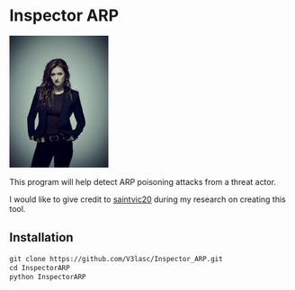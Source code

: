 # Inspector ARP
<img src='Dom_DiPierro.jpg' width='35%'>

This program will help detect ARP poisoning attacks from a threat actor.

I would like to give credit to [saintvic20](https://github.com/saintvic20/ARP-SPOOF-DETECTOR) during my research on creating this tool.

## Installation
```
git clone https://github.com/V3lasc/Inspector_ARP.git
cd InspectorARP
python InspectorARP
```
